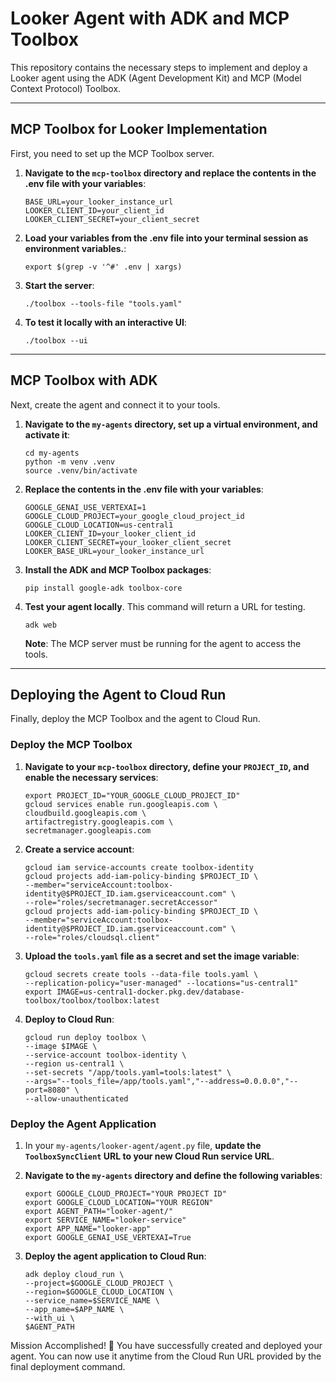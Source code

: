 # Looker Agent with ADK and MCP Toolbox

This repository contains the necessary steps to implement and deploy a Looker agent using the ADK (Agent Development Kit) and MCP (Model Context Protocol) Toolbox.

-----

## MCP Toolbox for Looker Implementation

First, you need to set up the MCP Toolbox server.

1.  **Navigate to the `mcp-toolbox` directory and replace the contents in the .env file with your variables**:

    ```shell
    BASE_URL=your_looker_instance_url
    LOOKER_CLIENT_ID=your_client_id
    LOOKER_CLIENT_SECRET=your_client_secret
    ```
2.  **Load your variables from the .env file into your terminal session as environment variables.**:

    ```shell
    export $(grep -v '^#' .env | xargs)
    ```

3.  **Start the server**:

    ```shell
    ./toolbox --tools-file "tools.yaml"
    ```

6.  **To test it locally with an interactive UI**:

    ```shell
    ./toolbox --ui
    ```

-----

## MCP Toolbox with ADK

Next, create the agent and connect it to your tools.

1.  **Navigate to the `my-agents` directory, set up a virtual environment, and activate it**:

    ```shell
    cd my-agents
    python -m venv .venv
    source .venv/bin/activate
    ```
    
2.  **Replace the contents in the .env file with your variables**:

    ```shell
    GOOGLE_GENAI_USE_VERTEXAI=1
    GOOGLE_CLOUD_PROJECT=your_google_cloud_project_id
    GOOGLE_CLOUD_LOCATION=us-central1
    LOOKER_CLIENT_ID=your_looker_client_id
    LOOKER_CLIENT_SECRET=your_looker_client_secret
    LOOKER_BASE_URL=your_looker_instance_url
    ```

3.  **Install the ADK and MCP Toolbox packages**:

    ```shell
    pip install google-adk toolbox-core
    ```

4.  **Test your agent locally**. This command will return a URL for testing.

    ```shell
    adk web
    ```

    **Note**: The MCP server must be running for the agent to access the tools.

-----

## Deploying the Agent to Cloud Run

Finally, deploy the MCP Toolbox and the agent to Cloud Run.

### Deploy the MCP Toolbox

1.  **Navigate to your `mcp-toolbox` directory, define your `PROJECT_ID`, and enable the necessary services**:

    ```shell
    export PROJECT_ID="YOUR_GOOGLE_CLOUD_PROJECT_ID"
    gcloud services enable run.googleapis.com \
    cloudbuild.googleapis.com \
    artifactregistry.googleapis.com \
    secretmanager.googleapis.com
    ```

2.  **Create a service account**:

    ```shell
    gcloud iam service-accounts create toolbox-identity
    gcloud projects add-iam-policy-binding $PROJECT_ID \
    --member="serviceAccount:toolbox-identity@$PROJECT_ID.iam.gserviceaccount.com" \
    --role="roles/secretmanager.secretAccessor"
    gcloud projects add-iam-policy-binding $PROJECT_ID \
    --member="serviceAccount:toolbox-identity@$PROJECT_ID.iam.gserviceaccount.com" \
    --role="roles/cloudsql.client"
    ```

3.  **Upload the `tools.yaml` file as a secret and set the image variable**:

    ```shell
    gcloud secrets create tools --data-file tools.yaml \
    --replication-policy="user-managed" --locations="us-central1"
    export IMAGE=us-central1-docker.pkg.dev/database-toolbox/toolbox/toolbox:latest
    ```

4.  **Deploy to Cloud Run**:

    ```shell
    gcloud run deploy toolbox \
    --image $IMAGE \
    --service-account toolbox-identity \
    --region us-central1 \
    --set-secrets "/app/tools.yaml=tools:latest" \
    --args="--tools_file=/app/tools.yaml","--address=0.0.0.0","--port=8080" \
    --allow-unauthenticated
    ```

### Deploy the Agent Application

1.  In your `my-agents/looker-agent/agent.py` file, **update the `ToolboxSyncClient` URL to your new Cloud Run service URL**.

2.  **Navigate to the `my-agents` directory and define the following variables**:

    ```shell
    export GOOGLE_CLOUD_PROJECT="YOUR PROJECT ID"
    export GOOGLE_CLOUD_LOCATION="YOUR REGION"
    export AGENT_PATH="looker-agent/"
    export SERVICE_NAME="looker-service"
    export APP_NAME="looker-app"
    export GOOGLE_GENAI_USE_VERTEXAI=True
    ```

4.  **Deploy the agent application to Cloud Run**:

    ```shell
    adk deploy cloud_run \
    --project=$GOOGLE_CLOUD_PROJECT \
    --region=$GOOGLE_CLOUD_LOCATION \
    --service_name=$SERVICE_NAME \
    --app_name=$APP_NAME \
    --with_ui \
    $AGENT_PATH
    ```

Mission Accomplished! 🚀
You have successfully created and deployed your agent. You can now use it anytime from the Cloud Run URL provided by the final deployment command.

